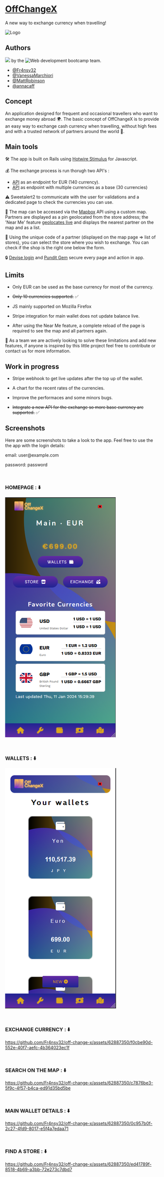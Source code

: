 
# [OffChangeX](https://www.offchangex.com/)

A new way to exchange currency when travelling!


![Logo](https://www.offchangex.com/assets/logo-9369f4cd61bc09b214431f596a0c2185b0b92c7576c358efec9a0210ccf33bec.png)


## Authors

<img src="http://ForTheBadge.com/images/badges/built-with-love.svg" />   by the ![Web development bootcamp](https://www.lewagon.com) team.

- [@Fr4nsy32](https://github.com/Fr4nsy32)
- [@VanessaMarchiori](https://github.com/VanessaMarchiori)
- [@MattRobinson](https://github.com/MattRobinson)
- [@annacaff](https://github.com/annacaff)



## Concept
An application designed for frequent and occasional travellers who want to exchange money abroad 🌍.
The basic concept of OffChangeX is to provide an easy way to exchange cash currency when travelling, without high fees and with a trusted network of partners around the world 🤝.

## Main tools
🛠️ The app is built on Rails using [Hotwire Stimulus](https://stimulus.hotwired.dev/) for Javascript.

💰 The exchange process is run thorugh two API's :
- [API](https://exchangeratesapi.io/) as an endpoint for EUR (140 currency).
- [API](https://www.frankfurter.app/) as endpoint with multiple currencies as a base (30 currencies)

⚠️ Sweetalert2 to communicate with the user for validations and a dedicated page to check the currencies you can use.

📌 The map can be accessed via the [Mapbox](https://www.mapbox.com/) API using a custom map. Partners are displayed as a pin geolocated from the store address;
the 'Near Me' feature [geolocates live](https://github.com/alexreisner/geocoder) and displays the nearest partner on the map and as a list.

🔢 Using the unique code of a partner (displayed on the map page => list of stores), you can select the store where you wish to exchange. You can check if the shop is the right one below the form.

🔒 [Devise login](https://github.com/heartcombo/devise) and [Pundit Gem](https://github.com/varvet/pundit) secure every page and action in app.

## Limits

- Only EUR can be used as the base currency for most of the currency.

- <s>Only 10 currencies supported.</s> ✅

- JS mainly supported on Mozilla Firefox

- Stripe integration for main wallet does not update balance live.

- After using the Near Me feature, a complete reload of the page is required to see the map and all partners again.

💪 As a team we are actively looking to solve these limitations and add new features, if anyone is inspired by this little project feel free to contribute or contact us for more information.
## Work in progress

- Stripe webhook to get live updates after the top up of the wallet.

- A chart for the recent rates of the currencies.

- Improve the performaces and some minors bugs.

- <s>Integrate a new API for the exchange so more base currency are supported.</s> ✅

## Screenshots

<p>Here are some screenshots to take a look to the app. Feel free to use the the app with the login details:</p>
<p>email: user@example.com</p>
<p>password: password </p>

<br>

<h3> HOMEPAGE : ⬇️ </h3>

![Homepage](/app/assets/images/Screenshot%202024-01-11%20163651.png)

<br>
<h3> WALLETS : ⬇️ </h3>

![Wallets](/app/assets/images/Wallet.png)


<br>
<h3> EXCHANGE CURRENCY : ⬇️ </h3>



https://github.com/Fr4nsy32/off-change-x/assets/62887350/f0cbe90d-552e-40f7-aefc-4b364023ec1f




<br>
<h3> SEARCH ON THE MAP : ⬇️ </h3>



https://github.com/Fr4nsy32/off-change-x/assets/62887350/c7876be3-5f9c-4f57-b4ca-ed91d35bd5be


<br>

<h3> MAIN WALLET DETAILS : ⬇️ </h3>

https://github.com/Fr4nsy32/off-change-x/assets/62887350/0c957b0f-2c27-4fd9-8017-e5f4a7edaa71



<br>
<h3> FIND A STORE : ⬇️ </h3>


https://github.com/Fr4nsy32/off-change-x/assets/62887350/ed41789f-8518-4b69-a3bb-72e273c7dbd7










